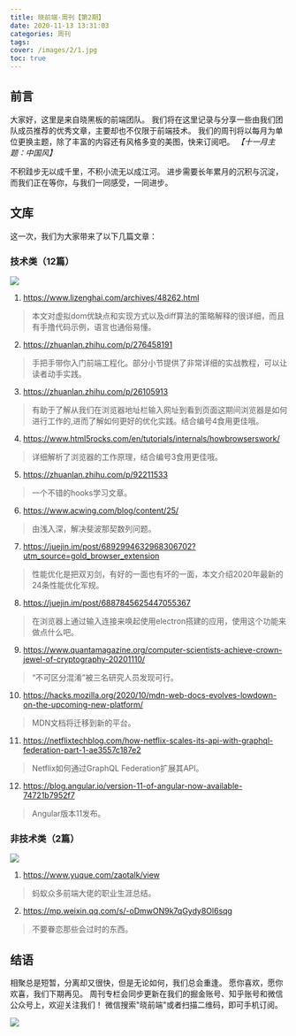 ```yaml
---
title: 晓前端·周刊【第2期】
date: 2020-11-13 13:31:03
categories: 周刊
tags:
cover: /images/2/1.jpg
toc: true
---
```


## 前言

大家好，这里是来自晓黑板的前端团队。
我们将在这里记录与分享一些由我们团队成员推荐的优秀文章，主要却也不仅限于前端技术。
我们的周刊将以每月为单位更换主题，除了丰富的内容还有风格多变的美图，快来订阅吧。
*【十一月主题：中国风】*

不积跬步无以成千里，不积小流无以成江河。
进步需要长年累月的沉积与沉淀，而我们正在等你，与我们一同感受，一同进步。

## 文库

这一次，我们为大家带来了以下几篇文章：

### 技术类（12篇）

![](/images/2/2.jpg)

1. https://www.lizenghai.com/archives/48262.html
> 本文对虚拟dom优缺点和实现方式以及diff算法的策略解释的很详细，而且有手撸代码示例，语言也通俗易懂。 

2. https://zhuanlan.zhihu.com/p/276458191
> 手把手带你入门前端工程化。部分小节提供了非常详细的实战教程，可以让读者动手实践。

3. https://zhuanlan.zhihu.com/p/26105913
> 有助于了解从我们在浏览器地址栏输入网址到看到页面这期间浏览器是如何进行工作的,进而了解如何更好的优化实践。结合编号4食用更佳哦。

4. https://www.html5rocks.com/en/tutorials/internals/howbrowserswork/
> 详细解析了浏览器的工作原理，结合编号3食用更佳哦。

5. https://zhuanlan.zhihu.com/p/92211533
> 一个不错的hooks学习文章。

6. https://www.acwing.com/blog/content/25/ 
> 由浅入深，解决斐波那契数列问题。

7. https://juejin.im/post/6892994632968306702?utm_source=gold_browser_extension
> 性能优化是把双刃剑，有好的一面也有坏的一面，本文介绍2020年最新的24条性能优化军规。 

8. https://juejin.im/post/6887845625447055367
> 在浏览器上通过输入连接来唤起使用electron搭建的应用，使用这个功能来做点什么吧。

9. https://www.quantamagazine.org/computer-scientists-achieve-crown-jewel-of-cryptography-20201110/ 
> “不可区分混淆”被三名研究人员发现可行。

10. https://hacks.mozilla.org/2020/10/mdn-web-docs-evolves-lowdown-on-the-upcoming-new-platform/ 
> MDN文档将迁移到新的平台。 

11. https://netflixtechblog.com/how-netflix-scales-its-api-with-graphql-federation-part-1-ae3557c187e2 
> Netflix如何通过GraphQL Federation扩展其API。 

12. https://blog.angular.io/version-11-of-angular-now-available-74721b7952f7 
> Angular版本11发布。

### 非技术类（2篇）

![](/images/2/3.jpg)

1. https://www.yuque.com/zaotalk/view
> 蚂蚁众多前端大佬的职业生涯总结。

2. https://mp.weixin.qq.com/s/-oDmwON9k7qGydy8Ol6sqg
> 不要眷恋那些会过时的东西。

## 结语

相聚总是短暂，分离却又很快，但是无论如何，我们总会重逢。
愿你喜欢，愿你欢喜，我们下期再见。
周刊专栏会同步更新在我们的掘金账号、知乎账号和微信公众号上，欢迎关注我们！
微信搜索"晓前端"或者扫描二维码，即可手机订阅。

![](/images/qrcode.jpg)